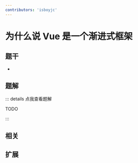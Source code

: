 ```yaml
---
contributors: 'isboyjc'
---
```



# 为什么说 Vue 是一个渐进式框架


## 题干

- 



## 题解

::: details 点我查看题解

  TODO

:::



## 相关



## 扩展
